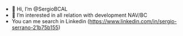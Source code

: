- 👋 Hi, I’m @SergioBCAL
- 👀 I’m interested in all relation with development NAV/BC
- You can me search in Linkedin (https://www.linkedin.com/in/sergio-serrano-21b75b155)

<!---
SergioBCAL/SergioBCAL is a ✨ special ✨ repository because its `README.md` (this file) appears on your GitHub profile.
You can click the Preview link to take a look at your changes.
--->
